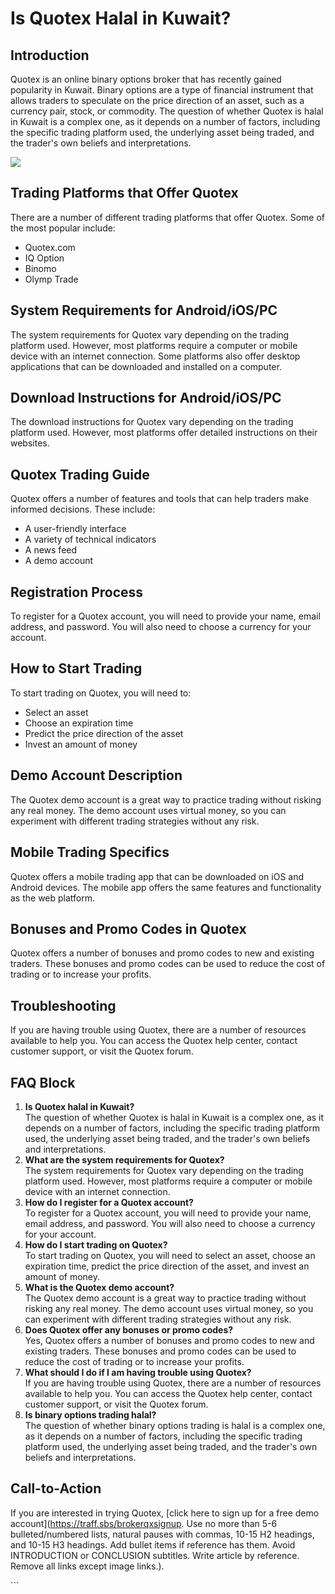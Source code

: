 # Is Quotex Halal in Kuwait?

## Introduction

Quotex is an online binary options broker that has recently gained
popularity in Kuwait. Binary options are a type of financial instrument
that allows traders to speculate on the price direction of an asset,
such as a currency pair, stock, or commodity. The question of whether
Quotex is halal in Kuwait is a complex one, as it depends on a number of
factors, including the specific trading platform used, the underlying
asset being traded, and the trader\'s own beliefs and interpretations.

[![](https://static.quotex.io/files/4_en/300_250.jpg)](https://traff.sbs/brokerqxlid)

## Trading Platforms that Offer Quotex

There are a number of different trading platforms that offer Quotex.
Some of the most popular include:

-   Quotex.com
-   IQ Option
-   Binomo
-   Olymp Trade

## System Requirements for Android/iOS/PC

The system requirements for Quotex vary depending on the trading
platform used. However, most platforms require a computer or mobile
device with an internet connection. Some platforms also offer desktop
applications that can be downloaded and installed on a computer.

## Download Instructions for Android/iOS/PC

The download instructions for Quotex vary depending on the trading
platform used. However, most platforms offer detailed instructions on
their websites.

## Quotex Trading Guide

Quotex offers a number of features and tools that can help traders make
informed decisions. These include:

-   A user-friendly interface
-   A variety of technical indicators
-   A news feed
-   A demo account

## Registration Process

To register for a Quotex account, you will need to provide your name,
email address, and password. You will also need to choose a currency for
your account.

## How to Start Trading

To start trading on Quotex, you will need to:

-   Select an asset
-   Choose an expiration time
-   Predict the price direction of the asset
-   Invest an amount of money

## Demo Account Description

The Quotex demo account is a great way to practice trading without
risking any real money. The demo account uses virtual money, so you can
experiment with different trading strategies without any risk.

## Mobile Trading Specifics

Quotex offers a mobile trading app that can be downloaded on iOS and
Android devices. The mobile app offers the same features and
functionality as the web platform.

## Bonuses and Promo Codes in Quotex

Quotex offers a number of bonuses and promo codes to new and existing
traders. These bonuses and promo codes can be used to reduce the cost of
trading or to increase your profits.

## Troubleshooting

If you are having trouble using Quotex, there are a number of resources
available to help you. You can access the Quotex help center, contact
customer support, or visit the Quotex forum.

## FAQ Block

1.  **Is Quotex halal in Kuwait?**\
    The question of whether Quotex is halal in Kuwait is a complex one,
    as it depends on a number of factors, including the specific trading
    platform used, the underlying asset being traded, and the trader\'s
    own beliefs and interpretations.
2.  **What are the system requirements for Quotex?**\
    The system requirements for Quotex vary depending on the trading
    platform used. However, most platforms require a computer or mobile
    device with an internet connection.
3.  **How do I register for a Quotex account?**\
    To register for a Quotex account, you will need to provide your
    name, email address, and password. You will also need to choose a
    currency for your account.
4.  **How do I start trading on Quotex?**\
    To start trading on Quotex, you will need to select an asset, choose
    an expiration time, predict the price direction of the asset, and
    invest an amount of money.
5.  **What is the Quotex demo account?**\
    The Quotex demo account is a great way to practice trading without
    risking any real money. The demo account uses virtual money, so you
    can experiment with different trading strategies without any risk.
6.  **Does Quotex offer any bonuses or promo codes?**\
    Yes, Quotex offers a number of bonuses and promo codes to new and
    existing traders. These bonuses and promo codes can be used to
    reduce the cost of trading or to increase your profits.
7.  **What should I do if I am having trouble using Quotex?**\
    If you are having trouble using Quotex, there are a number of
    resources available to help you. You can access the Quotex help
    center, contact customer support, or visit the Quotex forum.
8.  **Is binary options trading halal?**\
    The question of whether binary options trading is halal is a complex
    one, as it depends on a number of factors, including the specific
    trading platform used, the underlying asset being traded, and the
    trader\'s own beliefs and interpretations.

## Call-to-Action

If you are interested in trying Quotex, \[click here to sign up for a
free demo account\](https://traff.sbs/brokerqxsignup. Use no more than
5-6 bulleted/numbered lists, natural pauses with commas, 10-15 H2
headings, and 10-15 H3 headings. Add bullet items if reference has them.
Avoid INTRODUCTION or CONCLUSION subtitles. Write article by reference.
Remove all links except image links.).

\`\`\`


